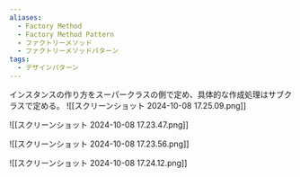 ```yaml
---
aliases:
  - Factory Method
  - Factory Method Pattern
  - ファクトリーメソッド
  - ファクトリーメソッドパターン
tags:
  - デザインパターン
---
```

インスタンスの作り方をスーパークラスの側で定め、具体的な作成処理はサブクラスで定める。
![[スクリーンショット 2024-10-08 17.25.09.png]]

![[スクリーンショット 2024-10-08 17.23.47.png]]

![[スクリーンショット 2024-10-08 17.23.56.png]]

![[スクリーンショット 2024-10-08 17.24.12.png]]

